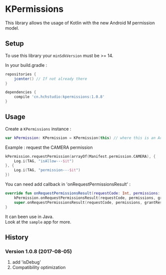# KPermissions

This library allows the usage of Kotlin with the new Android M permission model.

## Setup

To use this library your `minSdkVersion` must be >= 14.

In your build.gradle :

```gradle
repositories {
    jcenter() // If not already there
}

dependencies {
    compile 'cn.hchstudio:kpermissions:1.0.8'
}
```

## Usage

Create a `KPermissions` instance :

```kotlin
var kPermission: KPermission = KPermission(this) // where this is an Activity instance
```

Example : request the CAMERA permission

```kotlin
kPermission.requestPermission(arrayOf(Manifest.permission.CAMERA), {
    Log.i(TAG, "isAllow---$it")
}, {
    Log.i(TAG, "permission---$it")
})
```

You can need add callback in 'onRequestPermissionsResult' :
```kotlin
override fun onRequestPermissionsResult(requestCode: Int, permissions: Array<out String>, grantResults: IntArray) {
    kPermission.onRequestPermissionsResult(requestCode, permissions, grantResults)
    super.onRequestPermissionsResult(requestCode, permissions, grantResults)
}
```

It can been use in Java.  
Look at the `sample` app for more.

## History
### Version 1.0.8 (2017-08-05)
1. add 'isDebug'
2. Compatibility optimization